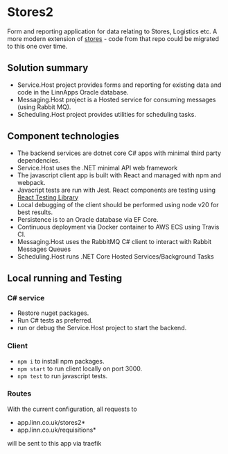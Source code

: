 # Stores2
Form and reporting application for data relating to Stores, Logistics etc. A more modern extension of [stores](https://github.com/linn/stores) - code from that repo could be migrated to this one over time.

## Solution summary
* Service.Host project provides forms and reporting for existing data and code in the LinnApps Oracle database.
* Messaging.Host project is a Hosted service for consuming messages (using Rabbit MQ).
* Scheduling.Host project provides utilities for scheduling tasks.

## Component technologies
* The backend services are dotnet core C# apps with minimal third party dependencies.
* Service.Host uses the .NET minimal API web framework
* The javascript client app is built with React and managed with npm and webpack.
* Javacript tests are run with Jest. React components are testing using [React Testing Library](https://testing-library.com/docs/react-testing-library/intro/)
* Local debugging of the client should be performed using node v20 for best results.
* Persistence is to an Oracle database via EF Core.
* Continuous deployment via Docker container to AWS ECS using Travis CI.
* Messaging.Host uses the RabbitMQ C# client to interact with Rabbit Messages Queues 
* Scheduling.Host runs .NET Core Hosted Services/Background Tasks

## Local running and Testing
### C# service
* Restore nuget packages.
* Run C# tests as preferred.
* run or debug the Service.Host project to start the backend.

### Client
* `npm i` to install npm packages.
* `npm start` to run client locally on port 3000.
* `npm test` to run javascript tests.

### Routes
With the current configuration, all requests to 
* app.linn.co.uk/stores2* 
* app.linn.co.uk/requisitions*

will be sent to this app via traefik
